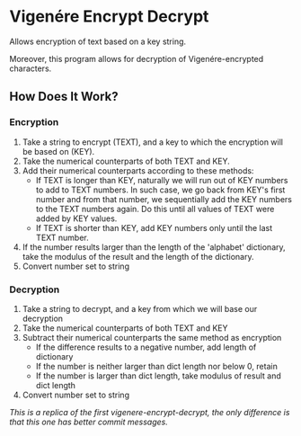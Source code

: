 # Vigenére Encrypt Decrypt
Allows encryption of text based on a key string.

Moreover, this program allows for decryption of Vigenére-encrypted characters.
## How Does It Work?
### Encryption
1. Take a string to encrypt (TEXT), and a key to which the encryption will be based on (KEY).
2. Take the numerical counterparts of both TEXT and KEY.
3. Add their numerical counterparts according to these methods:
    - If TEXT is longer than KEY, naturally we will run out of KEY numbers to add to TEXT numbers.
    In such case, we go back from KEY's first number and from that number, we sequentially add the KEY numbers to the TEXT numbers again.
    Do this until all values of TEXT were added by KEY values.
    - If TEXT is shorter than KEY, add KEY numbers only until the last TEXT number.
4. If the number results larger than the length of the 'alphabet' dictionary, take the modulus of the result and the length of the dictionary.
5. Convert number set to string

### Decryption
1. Take a string to decrypt, and a key from which we will base our decryption
2. Take the numerical counterparts of both TEXT and KEY
3. Subtract their numerical counterparts the same method as encryption
    - If the difference results to a negative number, add length of dictionary
    - If the number is neither larger than dict length nor below 0, retain
    - If the number is larger than dict length, take modulus of result and dict length
4. Convert number set to string

*This is a replica of the first vigenere-encrypt-decrypt, the only difference is that this one has better commit messages.*
